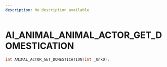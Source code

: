 ```yaml
---
description: No description available 
---
```


# AI_ANIMAL\_ANIMAL_ACTOR_GET_DOMESTICATION

```cpp
int ANIMAL_ACTOR_GET_DOMESTICATION(int _Unk0);
```